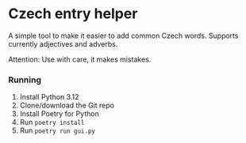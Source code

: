 # Czech entry helper

A simple tool to make it easier to add common Czech words. Supports currently adjectives and adverbs.

Attention: Use with care, it makes mistakes.

### Running
1. Install Python 3.12
2. Clone/download the Git repo
3. Install Poetry for Python
4. Run `poetry install`
5. Run `poetry run gui.py`